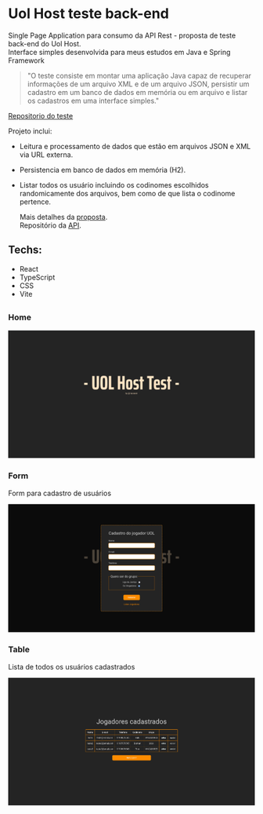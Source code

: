 # Uol Host teste back-end
Single Page Application para consumo da API Rest - proposta de teste back-end do Uol Host. <br />
Interface simples desenvolvida para meus estudos em Java e Spring Framework

> "O teste consiste em montar uma aplicação Java capaz de recuperar informações de um arquivo XML e de um arquivo JSON, persistir um cadastro em um banco de dados em memória ou em arquivo e listar os cadastros em uma interface simples." <br />

[Repositorio do teste](https://github.com/uolhost/test-backEnd-Java)

Projeto inclui:
- Leitura e processamento de dados que estão em arquivos JSON e XML via URL externa.
- Persistencia em banco de dados em memória (H2). 
- Listar todos os usuário incluindo os codinomes escolhidos randomicamente dos arquivos, bem como de que lista o codinome pertence.

  Mais detalhes da [proposta](https://github.com/uolhost/test-backEnd-Java). <br />
  Repositório da [API](https://github.com/lucasvir/uolhost-test).

## Techs:
  - React
  - TypeScript
  - CSS
  - Vite

## 

### Home

![Home](github/imgs/spa_1.png)

### Form
Form para cadastro de usuários

![Form](github/imgs/spa_2.png)

### Table
Lista de todos os usuários cadastrados

![Table](github/imgs/spa_3.png)
